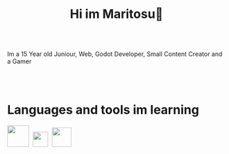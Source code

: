 <div id="toc">
  <ul style="list-style: none">
    <summary>
      <h1 align="center">Hi im Maritosu👋</h1>
      <br><br>
      <p>Im a 15 Year old Juniour, Web, Godot Developer, Small Content Creator and a Gamer</p>
      <br><br>
      <h1>Languages and tools im learning</h1>
      <img src="https://upload.wikimedia.org/wikipedia/commons/thumb/6/61/HTML5_logo_and_wordmark.svg/1024px-HTML5_logo_and_wordmark.png" width="50px"></img>&thinsp;&thinsp;
      <img src="https://upload.wikimedia.org/wikipedia/commons/thumb/d/d5/CSS3_logo_and_wordmark.svg/726px-CSS3_logo_and_wordmark.svg.png?20160530175649" width="35px"></img>&thinsp;&thinsp;
      <img src="https://upload.wikimedia.org/wikipedia/commons/thumb/6/6a/Godot_icon.svg/1200px-Godot_icon.svg.png?20170822201738" width="45px"></img>&thinsp;&thinsp;
    </summary>
  </ul>
</div>
